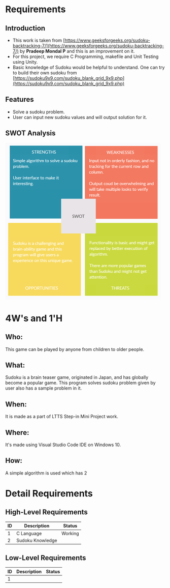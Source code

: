 ﻿# Requirements

## Introduction

 - This work is taken from [https://www.geeksforgeeks.org/sudoku-backtracking-7/](https://www.geeksforgeeks.org/sudoku-backtracking-7/) by **Pradeep Mondal P** and this is an improvement on it.
 - For this project, we require C Programming, makefile and Unit Testing using Unity.
 - Basic knowledge of Sudoku would be helpful to understand. One can try to build their own sudoku from [https://sudoku9x9.com/sudoku_blank_grid_9x9.php](https://sudoku9x9.com/sudoku_blank_grid_9x9.php)
 
 ## Features
 
 - Solve a sudoku problem.
 - User can input new sudoku values and will output solution for it.

## SWOT Analysis
![SWOT ANALYIS ](https://github.com/Roopesh16/Stepin-Mini-Project/blob/ac7f995781639321c7da096a3ea033e97ed3ebf3/.github/workflows/swot.png)

# 4W's and 1'H
## Who:  
This game can be played by anyone from children to older people.
## What:
Sudoku is a brain teaser game, originated in Japan, and has globally become a popular game. This program solves sudoku problem given by user also has a sample problem in it.
## When:
It is made as a part of LTTS Step-in Mini Project work.
## Where:
It's made using Visual Studio Code IDE on Windows 10.
## How:
A simple algorithm is used which has 2 

# Detail Requirements
## High-Level Requirements
|ID| Description | Status
|--|--|--|
| 1 | C Language | Working 
|2| Sudoku Knowledge | 

## Low-Level Requirements
|ID| Description | Status
|--|--|--|
|1| |


